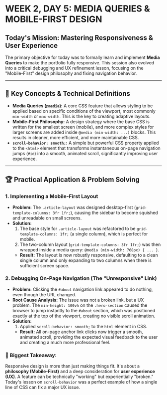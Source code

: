 # WEEK 2, DAY 5: MEDIA QUERIES & MOBILE-FIRST DESIGN

## Today's Mission: Mastering Responsiveness & User Experience

The primary objective for today was to formally learn and implement **Media Queries** to make the portfolio fully responsive. This session also evolved into a critical debugging and UX refinement lesson, focusing on the "Mobile-First" design philosophy and fixing navigation behavior.

---

## 🔑 Key Concepts & Technical Definitions

-   **Media Queries (`@media`):** A core CSS feature that allows styling to be applied based on specific conditions of the viewport, most commonly `min-width` or `max-width`. This is the key to creating adaptive layouts.
-   **Mobile-First Philosophy:** A design strategy where the base CSS is written for the smallest screen (mobile), and more complex styles for larger screens are added inside `@media (min-width: ...)` blocks. This results in cleaner, more efficient, and more maintainable CSS.
-   **`scroll-behavior: smooth;`:** A simple but powerful CSS property applied to the `<html>` element that transforms instantaneous on-page navigation jumps (`#id`) into a smooth, animated scroll, significantly improving user experience.

---

## 🏆 Practical Application & Problem Solving

### 1. Implementing a Mobile-First Layout
-   **Problem:** The `.article-layout` was designed desktop-first (`grid-template-columns: 3fr 1fr;`), causing the sidebar to become squished and unreadable on small screens.
-   **Solution:**
    1.  The base style for `.article-layout` was refactored to be `grid-template-columns: 1fr;` (a single column), which is perfect for mobile.
    2.  The two-column layout (`grid-template-columns: 3fr 1fr;`) was then wrapped inside a media query: `@media (min-width: 768px) { ... }`.
    -   **Result:** The layout is now robustly responsive, defaulting to a clean single column and only expanding to two columns when there is sufficient screen space.

### 2. Debugging On-Page Navigation (The "Unresponsive" Link)
-   **Problem:** Clicking the `#about` navigation link appeared to do nothing, even though the URL changed.
-   **Root Cause Analysis:** The issue was not a broken link, but a UX problem. The `min-height: 100vh` on the `.hero-section` caused the browser to jump instantly to the `#about` section, which was positioned exactly at the top of the viewport, creating no visible scroll animation.
-   **Solution:**
    1.  Applied `scroll-behavior: smooth;` to the `html` element in CSS.
    -   **Result:** All on-page anchor link clicks now trigger a smooth, animated scroll, providing the expected visual feedback to the user and creating a much more professional feel.

### 🧠 Biggest Takeaway:
Responsive design is more than just making things fit. It's about a **philosophy (Mobile-First)** and a deep consideration for **user experience (UX)**. A feature can be technically "working" but experientially "broken." Today's lesson on `scroll-behavior` was a perfect example of how a single line of CSS can fix a major UX issue.

